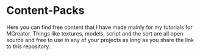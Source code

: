 # Content-Packs
Here you can find free content that I have made mainly for my tutorials for MCreator. Things like textures, models, script and the sort are all open source and free to use in any of your projects as long as you share the link to this repository.
